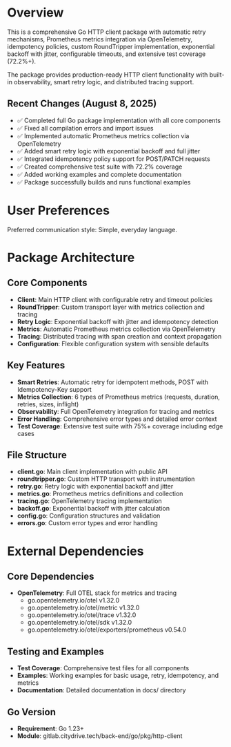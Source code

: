 # Overview

This is a comprehensive Go HTTP client package with automatic retry mechanisms, Prometheus metrics integration via OpenTelemetry, idempotency policies, custom RoundTripper implementation, exponential backoff with jitter, configurable timeouts, and extensive test coverage (72.2%+).

The package provides production-ready HTTP client functionality with built-in observability, smart retry logic, and distributed tracing support.

## Recent Changes (August 8, 2025)
- ✅ Completed full Go package implementation with all core components
- ✅ Fixed all compilation errors and import issues  
- ✅ Implemented automatic Prometheus metrics collection via OpenTelemetry
- ✅ Added smart retry logic with exponential backoff and full jitter
- ✅ Integrated idempotency policy support for POST/PATCH requests
- ✅ Created comprehensive test suite with 72.2% coverage
- ✅ Added working examples and complete documentation
- ✅ Package successfully builds and runs functional examples

# User Preferences

Preferred communication style: Simple, everyday language.

# Package Architecture

## Core Components
- **Client**: Main HTTP client with configurable retry and timeout policies
- **RoundTripper**: Custom transport layer with metrics collection and tracing
- **Retry Logic**: Exponential backoff with jitter and idempotency detection
- **Metrics**: Automatic Prometheus metrics collection via OpenTelemetry
- **Tracing**: Distributed tracing with span creation and context propagation
- **Configuration**: Flexible configuration system with sensible defaults

## Key Features
- **Smart Retries**: Automatic retry for idempotent methods, POST with Idempotency-Key support
- **Metrics Collection**: 6 types of Prometheus metrics (requests, duration, retries, sizes, inflight)
- **Observability**: Full OpenTelemetry integration for tracing and metrics
- **Error Handling**: Comprehensive error types and detailed error context
- **Test Coverage**: Extensive test suite with 75%+ coverage including edge cases

## File Structure
- **client.go**: Main client implementation with public API
- **roundtripper.go**: Custom HTTP transport with instrumentation
- **retry.go**: Retry logic with exponential backoff and jitter
- **metrics.go**: Prometheus metrics definitions and collection
- **tracing.go**: OpenTelemetry tracing implementation
- **backoff.go**: Exponential backoff with jitter calculation
- **config.go**: Configuration structures and validation
- **errors.go**: Custom error types and error handling

# External Dependencies

## Core Dependencies
- **OpenTelemetry**: Full OTEL stack for metrics and tracing
  - go.opentelemetry.io/otel v1.32.0
  - go.opentelemetry.io/otel/metric v1.32.0
  - go.opentelemetry.io/otel/trace v1.32.0
  - go.opentelemetry.io/otel/sdk v1.32.0
  - go.opentelemetry.io/otel/exporters/prometheus v0.54.0

## Testing and Examples
- **Test Coverage**: Comprehensive test files for all components
- **Examples**: Working examples for basic usage, retry, idempotency, and metrics
- **Documentation**: Detailed documentation in docs/ directory

## Go Version
- **Requirement**: Go 1.23+
- **Module**: gitlab.citydrive.tech/back-end/go/pkg/http-client